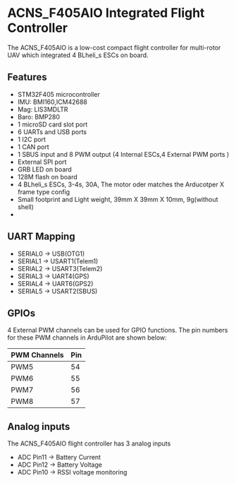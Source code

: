 # ACNS_F405AIO Integrated Flight Controller

The ACNS_F405AIO is a low-cost compact flight controller for multi-rotor UAV which integrated 4 BLheli_s ESCs on board.

## Features

 - STM32F405 microcontroller
 - IMU: BMI160,ICM42688
 - Mag: LIS3MDLTR
 - Baro: BMP280
 - 1 microSD card slot port
 - 6 UARTs and USB ports
 - 1 I2C port
 - 1 CAN port
 - 1 SBUS input and 8 PWM output (4 Internal ESCs,4 External PWM ports )
 - External SPI port
 - GRB LED on board
 - 128M flash on board
 - 4 BLheli_s ESCs, 3-4s, 30A, The motor oder matches the Arducotper X frame type config
 - Small footprint and Light weight, 39mm X 39mm X 10mm, 9g(without shell)
 - 
## UART Mapping

 - SERIAL0 -> USB(OTG1)
 - SERIAL1 -> USART1(Telem1)
 - SERIAL2 -> USART3(Telem2)
 - SERIAL3 -> UART4(GPS)
 - SERIAL4 -> UART6(GPS2)
 - SERIAL5 -> USART2(SBUS)
 
## GPIOs

4 External PWM channels can be used for GPIO functions.
The pin numbers for these PWM channels in ArduPilot are shown below:

| PWM Channels | Pin  |
| ------------ | ---- | 
| PWM5         | 54   |
| PWM6         | 55   | 
| PWM7         | 56   | 
| PWM8         | 57   | 

## Analog inputs

The ACNS_F405AIO flight controller has 3 analog inputs

 - ADC Pin11  -> Battery Current 
 - ADC Pin12  -> Battery Voltage 
 - ADC Pin10  -> RSSI voltage monitoring

